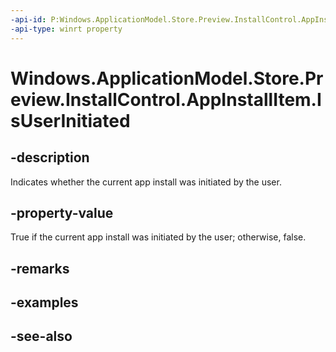 ----api-id: P:Windows.ApplicationModel.Store.Preview.InstallControl.AppInstallItem.IsUserInitiated
-api-type: winrt property
---<!-- Property syntaxpublic bool IsUserInitiated { get; }--># Windows.ApplicationModel.Store.Preview.InstallControl.AppInstallItem.IsUserInitiated## -descriptionIndicates whether the current app install was initiated by the user.## -property-valueTrue if the current app install was initiated by the user; otherwise, false.## -remarks## -examples## -see-also